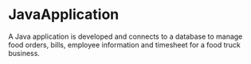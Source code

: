 # JavaApplication
A Java application is developed and connects to a database to manage food orders, bills, employee information and timesheet for a food truck business. 
